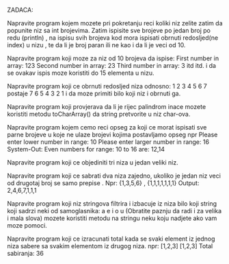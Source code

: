 ZADACA:

Napravite program kojem mozete pri pokretanju reci koliki niz zelite zatim da popunite niz sa int brojevima. Zatim ispisite sve brojeve po jedan broj po redu (println) , na ispisu svih brojeva kod mora ispisati obrnuti
redosljed(ne index) u nizu , te da li je broj paran ili ne kao i da li je veci od 10.

Napravite program koji moze za niz od 10 brojeva da ispise: First number in array: 123 Second number in array: 23 Third number in array: 3 itd itd. i da se ovakav ispis moze koristiti do 15 elementa u nizu.

Napravite program koji ce obrnuti redosljed niza odnosno: 1 2 3 4 5 6 7 postaje 7 6 5 4 3 2 1 i da moze primiti bilo koji niz i obrnuti ga.

Napravite program koji provjerava da li je rijec palindrom inace mozete koristiti metodu toCharArray() da string pretvorite u niz char-ova.

Napravite program kojem cemo reci opseg za koji ce morat ispisati sve parne brojeve u koje ne ulaze brojevi kojima postavljamo opseg npr Please enter lower number in range: 10 Please enter larger number in range: 16 System-Out: Even numbers for range: 10 to 16 are: 12,14

Napravite program koji ce objediniti tri niza u jedan veliki niz.

Napravite program koji ce sabrati dva niza zajedno, ukoliko je jedan niz veci od drugotaj broj se samo prepise . Npr: {1,3,5,6} , {1,1,1,1,1,1,1} Output: 2,4,6,7,1,1,1

Napravite program koji niz stringova filtrira i izbacuje iz niza bilo koji string koji sadrzi neki od samoglasnika: a e i o u (Obratite paznju da radi i za velika i mala slova) mozete koristiti metodu na stringu neku koju nadjete ako vam moze pomoci.

Napravite program koji ce izracunati total kada se svaki element iz jednog niza sabere sa svakim elementom iz drugog niza. npr: [1,2,3] [1,2,3] Total sabiranja: 36